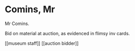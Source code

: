 # Comins, Mr

Mr Comins.

Bid on material at auction, as evidenced in flimsy inv cards.

\[\[museum staff\]\] \[\[auction bidder\]\]

